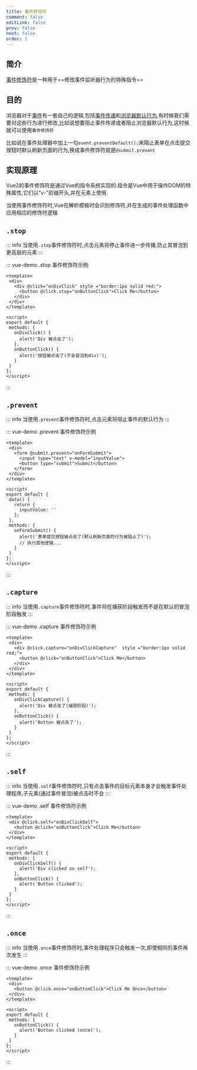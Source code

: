 ```yaml
---
title: 事件修饰符
comment: false
editLink: false
prev: false
next: false
order: 1
---
```


## 简介

[事件修饰符](https://cn.vuejs.org/guide/essentials/event-handling.html#event-modifiers)是一种用于==修改事件监听器行为的特殊指令==

## 目的

浏览器对于[事件](https://developer.mozilla.org/zh-CN/docs/Web/API/Event)有一套自己的逻辑,包括[事件传递](../Javascript/事件.md#事件传递)和[浏览器默认行为](../Javascript/事件.md#浏览器默认行为),有时候我们需要对这些行为进行修改,比如说想要阻止事件传递或者阻止浏览器默认行为,这时候就可以使用``事件修饰符``

比如说在事件处理器中加上一句```event.preventDefault();```来阻止表单在点击提交按钮时默认刷新页面的行为,换成事件修饰符就是```@submit.prevent```


## 实现原理

Vue2的事件修饰符是通过Vue的指令系统实现的.指令是Vue中用于操作DOM的特殊属性,它们以"v-"前缀开头,并在元素上使用.

当使用事件修饰符时,Vue在解析模板时会识别修饰符,并在生成的事件处理函数中应用相应的修饰符逻辑


## ``.stop``


::: info
当使用``.stop``事件修饰符时,点击元素将停止事件进一步传播,防止其冒泡到更高层的元素
:::


::: vue-demo .stop 事件修饰符示例
 
 ```vue
<template>
  <div>
    <div @click="onDivClick" style ="border:1px solid red;">
      <button @click.stop="onButtonClick">Click Me</button>
    </div>
  </div>
</template>

<script>
export default {
  methods: {
    onDivClick() {
      alert('Div 被点击了');
    },
    onButtonClick() {
      alert('按钮被点击了(不会冒泡到div)');
    }
  }
};
</script>

 ```
:::

## ``.prevent``

::: info
当使用``.prevent``事件修饰符时,点击元素将阻止事件的默认行为
:::


::: vue-demo .prevent 事件修饰符示例
 
 ```vue
<template>
  <div>
    <form @submit.prevent="onFormSubmit">
      <input type="text" v-model="inputValue">
      <button type="submit">Submit</button>
    </form>
  </div>
</template>

<script>
export default {
  data() {
    return {
      inputValue: ''
    };
  },
  methods: {
    onFormSubmit() {
      alert('表单提交按钮被点击了(默认刷新页面的行为被阻止了)');
      // 执行其他逻辑...
    }
  }
};
</script>

 ```
:::

## ``.capture``

::: info
当使用``.capture``事件修饰符时,事件将在捕获阶段触发而不是在默认的冒泡阶段触发
:::


::: vue-demo .capture 事件修饰符示例
 
 ```vue
<template>
  <div>
    <div @click.capture="onDivClickCapture"  style ="border:1px solid red;">
      <button @click="onButtonClick">Click Me</button>
    </div>
  </div>
</template>

<script>
export default {
  methods: {
    onDivClickCapture() {
      alert('Div 被点击了(捕获阶段)');
    },
    onButtonClick() {
      alert('Button 被点击了');
    }
  }
};
</script>

 ```
:::

## ``.self``

::: info
当使用``.self``事件修饰符时,只有点击事件的目标元素本身才会触发事件处理程序,子元素(通过事件冒泡)被点击时不会
:::


::: vue-demo .self 事件修饰符示例
 
 ```vue
<template>
  <div @click.self="onDivClickSelf">
    <button @click="onButtonClick">Click Me</button>
  </div>
</template>

<script>
export default {
  methods: {
    onDivClickSelf() {
      alert('Div clicked on self');
    },
    onButtonClick() {
      alert('Button clicked');
    }
  }
};
</script>

 ```
:::

## ``.once``


::: info
当使用``.once``事件修饰符时,事件处理程序只会触发一次,即使相同的事件再次发生
:::


::: vue-demo .once 事件修饰符示例
 
 ```vue
<template>
  <div>
    <button @click.once="onButtonClick">Click Me Once</button>
  </div>
</template>

<script>
export default {
  methods: {
    onButtonClick() {
      alert('Button clicked (once)');
    }
  }
};
</script>

 ```
:::
